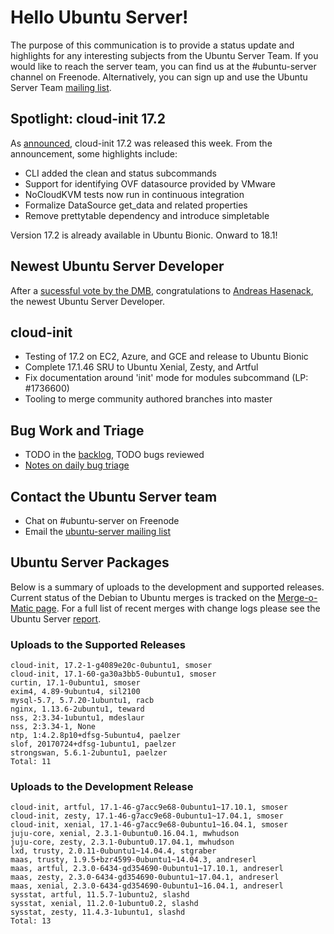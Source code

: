 # Hello Ubuntu Server!
The purpose of this communication is to provide a status update and highlights for any interesting subjects from the Ubuntu Server Team. If you would like to reach the server team, you can find us at the #ubuntu-server channel on Freenode. Alternatively, you can sign up and use the Ubuntu Server Team [mailing list](https://lists.ubuntu.com/mailman/listinfo/ubuntu-server).

## Spotlight: cloud-init 17.2
As [announced](https://lists.launchpad.net/cloud-init/msg00117.html), cloud-init 17.2 was released this week. From the announcement, some highlights include:

- CLI added the clean and status subcommands
- Support for identifying OVF datasource provided by VMware
- NoCloudKVM tests now run in continuous integration
- Formalize DataSource get_data and related properties
- Remove prettytable dependency and introduce simpletable

Version 17.2 is already available in Ubuntu Bionic. Onward to 18.1!

## Newest Ubuntu Server Developer
After a [sucessful vote by the DMB](https://lists.ubuntu.com/archives/devel-permissions/2017-December/001219.html), congratulations to [Andreas Hasenack](https://wiki.ubuntu.com/AndreasHasenack/UbuntuServerDevApplication), the newest Ubuntu Server Developer.

## cloud-init
- Testing of 17.2 on EC2, Azure, and GCE and release to Ubuntu Bionic
- Complete 17.1.46 SRU to Ubuntu Xenial, Zesty, and Artful
- Fix documentation around 'init' mode for modules subcommand (LP: #1736600)
- Tooling to merge community authored branches into master

## Bug Work and Triage
- TODO in the [backlog](https://bugs.launchpad.net/~ubuntu-server/+subscribedbugs), TODO bugs reviewed
- [Notes on daily bug triage](https://wiki.ubuntu.com/ServerTeam/KnowledgeBase#Bug_Triage)

## Contact the Ubuntu Server team
- Chat on #ubuntu-server on Freenode
- Email the [ubuntu-server mailing list](https://lists.ubuntu.com/mailman/listinfo/ubuntu-server)

## Ubuntu Server Packages
Below is a summary of uploads to the development and supported releases. Current status of the Debian to Ubuntu merges is tracked on the [Merge-o-Matic page](https://merges.ubuntu.com/main.html). For a full list of recent merges with change logs please see the Ubuntu Server [report](http://reqorts.qa.ubuntu.com/reports/ubuntu-server/merges.html).

### Uploads to the Supported Releases
```
cloud-init, 17.2-1-g4089e20c-0ubuntu1, smoser
cloud-init, 17.1-60-ga30a3bb5-0ubuntu1, smoser
curtin, 17.1-0ubuntu1, smoser
exim4, 4.89-9ubuntu4, sil2100
mysql-5.7, 5.7.20-1ubuntu1, racb
nginx, 1.13.6-2ubuntu1, teward
nss, 2:3.34-1ubuntu1, mdeslaur
nss, 2:3.34-1, None
ntp, 1:4.2.8p10+dfsg-5ubuntu4, paelzer
slof, 20170724+dfsg-1ubuntu1, paelzer
strongswan, 5.6.1-2ubuntu1, paelzer
Total: 11
```

### Uploads to the Development Release
```
cloud-init, artful, 17.1-46-g7acc9e68-0ubuntu1~17.10.1, smoser
cloud-init, zesty, 17.1-46-g7acc9e68-0ubuntu1~17.04.1, smoser
cloud-init, xenial, 17.1-46-g7acc9e68-0ubuntu1~16.04.1, smoser
juju-core, xenial, 2.3.1-0ubuntu0.16.04.1, mwhudson
juju-core, zesty, 2.3.1-0ubuntu0.17.04.1, mwhudson
lxd, trusty, 2.0.11-0ubuntu1~14.04.4, stgraber
maas, trusty, 1.9.5+bzr4599-0ubuntu1~14.04.3, andreserl
maas, artful, 2.3.0-6434-gd354690-0ubuntu1~17.10.1, andreserl
maas, zesty, 2.3.0-6434-gd354690-0ubuntu1~17.04.1, andreserl
maas, xenial, 2.3.0-6434-gd354690-0ubuntu1~16.04.1, andreserl
sysstat, artful, 11.5.7-1ubuntu2, slashd
sysstat, xenial, 11.2.0-1ubuntu0.2, slashd
sysstat, zesty, 11.4.3-1ubuntu1, slashd
Total: 13
```
